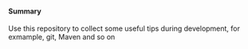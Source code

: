 ####  Summary

Use this repository to collect some useful tips during development, for exmample, git, Maven and so on

